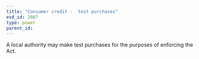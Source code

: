 ```yaml
---
title: "Consumer credit -  test purchases"
esd_id: 2087
type: power
parent_id:  
---
```


A local authority may make test purchases for the purposes of enforcing the Act.

